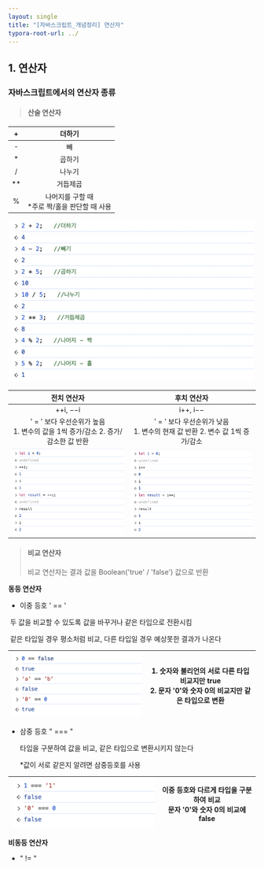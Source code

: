 ```yaml
---
layout: single
title: "[자바스크립트_개념정리] 연산자"
typora-root-url: ../
---
```






## 1. 연산자

### 자바스크립트에서의 연산자 종류







> #### 산술 연산자





|  +   |                       더하기                       |
| :--: | :------------------------------------------------: |
|  -   |                         빼                         |
|  *   |                       곱하기                       |
|  /   |                       나누기                       |
|  **  |                      거듭제곱                      |
|  %   | 나머지를 구할 때<br />*주로 짝/홀을 판단할 때 사용 |



 <img src="/images/2024-02-29-first/image-20240302133219872.png" alt="image-20240302133219872" style="zoom:50%;" />





|                         전치 연산자                          |                         후치 연산자                          |
| :----------------------------------------------------------: | :----------------------------------------------------------: |
|                           ++i, −−i                           |                           i++, i−−                           |
| ' = ' 보다 우선순위가 높음<br />1. 변수의 값을 1씩 증가/감소    2. 증가/감소한 값 반환 | ' = ' 보다 우선순위가 낮음<br />1. 변수의 현재 값 반환    2. 변수 값 1씩 증가/감소 |
| <img src="/images/2024-02-29-first/image-20240302171743907.png" alt="image-20240302171743907" style="zoom:50%;" /> | <img src="/images/2024-02-29-first/image-20240302174108803.png" alt="image-20240302174108803" style="zoom:50%;" /> |












> #### 비교 연산자
>
> 비교 연산자는 결과 값을 Boolean('true' / 'false') 값으로 반환





**동등 연산자**



- 이중 등호 ' == ' 

​        두 값을 비교할 수 있도록 값을 바꾸거나 같은 타입으로 전환시킴

​	같은 타입일 경우 평소처럼 비교, 다른 타입일 경우 예상못한 결과가 나온다

| <img src="/images/2024-02-29-first/image-20240302180440653.png" alt="image-20240302180440653" style="zoom: 67%;" /> | 1. 숫자와 불리언의 서로 다른 타입 비교지만 true<br />2. 문자 '0'와 숫자 0의 비교지만 같은 타입으로 변환 |
| ------------------------------------------------------------ | ------------------------------------------------------------ |



- 삼중 등호 " === "

  타입을 구분하여 값을 비교, 같은 타입으로 변환시키지 않는다

  *값이 서로 같은지 알려면 삼중등호를 사용

| <img src="/images/2024-02-29-first/image-20240302181733865.png" alt="image-20240302181733865" style="zoom:67%;" /> | 이중 등호와 다르게 타입을 구분하여 비교<br />문자 '0'와 숫자 0의 비교에 false |
| ------------------------------------------------------------ | ------------------------------------------------------------ |







**비동등 연산자**



- " != "

  

